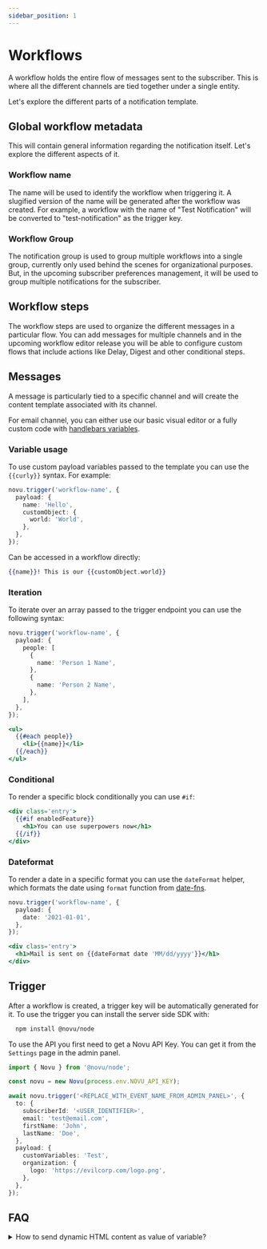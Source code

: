```yaml
---
sidebar_position: 1
---
```


# Workflows

A workflow holds the entire flow of messages sent to the subscriber. This is where all the different channels are tied together under a single entity.

Let's explore the different parts of a notification template.

## Global workflow metadata

This will contain general information regarding the notification itself. Let's explore the different aspects of it.

### Workflow name

The name will be used to identify the workflow when triggering it. A slugified version of the name will be generated after the workflow was created. For example, a workflow with the name of "Test Notification" will be converted to "test-notification" as the trigger key.

### Workflow Group

The notification group is used to group multiple workflows into a single group, currently only used behind the scenes for organizational purposes. But, in the upcoming subscriber preferences management, it will be used to group multiple notifications for the subscriber.

## Workflow steps

The workflow steps are used to organize the different messages in a particular flow. You can add messages for multiple channels and in the upcoming workflow editor release you will be able to configure custom flows that include actions like Delay, Digest and other conditional steps.

## Messages

A message is particularly tied to a specific channel and will create the content template associated with its channel.

For email channel, you can either use our basic visual editor or a fully custom code with [handlebars variables](https://handlebarsjs.com/guide/).

### Variable usage

To use custom payload variables passed to the template you can use the `{{curly}}` syntax. For example:

```typescript
novu.trigger('workflow-name', {
  payload: {
    name: 'Hello',
    customObject: {
      world: 'World',
    },
  },
});
```

Can be accessed in a workflow directly:

```handlebars
{{name}}! This is our {{customObject.world}}
```

### Iteration

To iterate over an array passed to the trigger endpoint you can use the following syntax:

```typescript
novu.trigger('workflow-name', {
  payload: {
    people: [
      {
        name: 'Person 1 Name',
      },
      {
        name: 'Person 2 Name',
      },
    ],
  },
});
```

```handlebars
<ul>
  {{#each people}}
    <li>{{name}}</li>
  {{/each}}
</ul>
```

### Conditional

To render a specific block conditionally you can use `#if`:

```handlebars
<div class='entry'>
  {{#if enabledFeature}}
    <h1>You can use superpowers now</h1>
  {{/if}}
</div>
```

### Dateformat

To render a date in a specific format you can use the `dateFormat` helper, which formats the date using `format` function from [date-fns](https://date-fns.org).

```typescript
novu.trigger('workflow-name', {
  payload: {
    date: '2021-01-01',
  },
});
```

```handlebars
<div class='entry'>
  <h1>Mail is sent on {{dateFormat date 'MM/dd/yyyy'}}</h1>
</div>
```

## Trigger

After a workflow is created, a trigger key will be automatically generated for it. To use the trigger you can install the server side SDK with:

```bash
  npm install @novu/node
```

To use the API you first need to get a Novu API Key. You can get it from the `Settings` page in the admin panel.

```typescript
import { Novu } from '@novu/node';

const novu = new Novu(process.env.NOVU_API_KEY);

await novu.trigger('<REPLACE_WITH_EVENT_NAME_FROM_ADMIN_PANEL>', {
  to: {
    subscriberId: '<USER_IDENTIFIER>',
    email: 'test@email.com',
    firstName: 'John',
    lastName: 'Doe',
  },
  payload: {
    customVariables: 'Test',
    organization: {
      logo: 'https://evilcorp.com/logo.png',
    },
  },
});
```

## FAQ

<details>
 <summary>How to send dynamic HTML content as value of variable?</summary>
 Use triple curly braces variable like <code>&#123;&#123;&#123;htmlVariable&#125;&#125;&#125;</code> .
</details>
